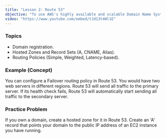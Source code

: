 ```yaml
---
title: "Lesson 2: Route 53"
objective: "To use AWS's highly available and scalable Domain Name System (DNS) web service."
video: "https://www.youtube.com/embed/tJd13t4Wl1E"
---
```


### Topics

- Domain registration.
- Hosted Zones and Record Sets (A, CNAME, Alias).
- Routing Policies (Simple, Weighted, Latency-based).

### Example (Concept)

You can configure a Failover routing policy in Route 53. You would have two web servers in different regions. Route 53 will send all traffic to the primary server. If its health check fails, Route 53 will automatically start sending all traffic to the secondary server.

### Practice Problem

If you own a domain, create a hosted zone for it in Route 53. Create an 'A' record that points your domain to the public IP address of an EC2 instance you have running.
